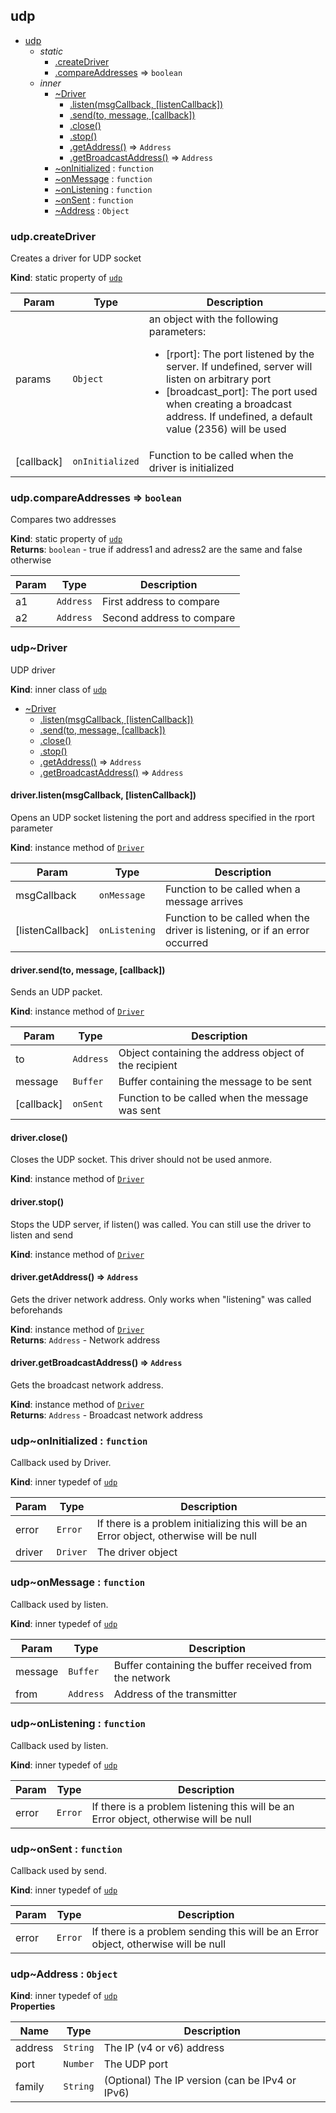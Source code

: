 <a name="module_udp"></a>

## udp

* [udp](#module_udp)
    * _static_
        * [.createDriver](#module_udp.createDriver)
        * [.compareAddresses](#module_udp.compareAddresses) ⇒ <code>boolean</code>
    * _inner_
        * [~Driver](#module_udp..Driver)
            * [.listen(msgCallback, [listenCallback])](#module_udp..Driver+listen)
            * [.send(to, message, [callback])](#module_udp..Driver+send)
            * [.close()](#module_udp..Driver+close)
            * [.stop()](#module_udp..Driver+stop)
            * [.getAddress()](#module_udp..Driver+getAddress) ⇒ <code>Address</code>
            * [.getBroadcastAddress()](#module_udp..Driver+getBroadcastAddress) ⇒ <code>Address</code>
        * [~onInitialized](#module_udp..onInitialized) : <code>function</code>
        * [~onMessage](#module_udp..onMessage) : <code>function</code>
        * [~onListening](#module_udp..onListening) : <code>function</code>
        * [~onSent](#module_udp..onSent) : <code>function</code>
        * [~Address](#module_udp..Address) : <code>Object</code>

<a name="module_udp.createDriver"></a>

### udp.createDriver
Creates a driver for UDP socket

**Kind**: static property of <code>[udp](#module_udp)</code>  

| Param | Type | Description |
| --- | --- | --- |
| params | <code>Object</code> | an object with the following parameters:<br />     <ul>         <li>[rport]: The port listened by the server. If undefined, server will listen on             arbitrary port         <li>[broadcast_port]: The port used when creating a broadcast address. If undefined,             a default value (2356) will be used     </ul> |
| [callback] | <code>onInitialized</code> | Function to be called when the driver is initialized |

<a name="module_udp.compareAddresses"></a>

### udp.compareAddresses ⇒ <code>boolean</code>
Compares two addresses

**Kind**: static property of <code>[udp](#module_udp)</code>  
**Returns**: <code>boolean</code> - true if address1 and adress2 are the same and false otherwise  

| Param | Type | Description |
| --- | --- | --- |
| a1 | <code>Address</code> | First address to compare |
| a2 | <code>Address</code> | Second address to compare |

<a name="module_udp..Driver"></a>

### udp~Driver
UDP driver

**Kind**: inner class of <code>[udp](#module_udp)</code>  

* [~Driver](#module_udp..Driver)
    * [.listen(msgCallback, [listenCallback])](#module_udp..Driver+listen)
    * [.send(to, message, [callback])](#module_udp..Driver+send)
    * [.close()](#module_udp..Driver+close)
    * [.stop()](#module_udp..Driver+stop)
    * [.getAddress()](#module_udp..Driver+getAddress) ⇒ <code>Address</code>
    * [.getBroadcastAddress()](#module_udp..Driver+getBroadcastAddress) ⇒ <code>Address</code>

<a name="module_udp..Driver+listen"></a>

#### driver.listen(msgCallback, [listenCallback])
Opens an UDP socket listening the port and address specified in the rport parameter

**Kind**: instance method of <code>[Driver](#module_udp..Driver)</code>  

| Param | Type | Description |
| --- | --- | --- |
| msgCallback | <code>onMessage</code> | Function to be called when a message arrives |
| [listenCallback] | <code>onListening</code> | Function to be called when the driver is listening,         or if an error occurred |

<a name="module_udp..Driver+send"></a>

#### driver.send(to, message, [callback])
Sends an UDP packet.

**Kind**: instance method of <code>[Driver](#module_udp..Driver)</code>  

| Param | Type | Description |
| --- | --- | --- |
| to | <code>Address</code> | Object containing the address object of the recipient |
| message | <code>Buffer</code> | Buffer containing the message to be sent |
| [callback] | <code>onSent</code> | Function to be called when the message was sent |

<a name="module_udp..Driver+close"></a>

#### driver.close()
Closes the UDP socket. This driver should not be used anmore.

**Kind**: instance method of <code>[Driver](#module_udp..Driver)</code>  
<a name="module_udp..Driver+stop"></a>

#### driver.stop()
Stops the UDP server, if listen() was called. You can still use the driver to listen and send

**Kind**: instance method of <code>[Driver](#module_udp..Driver)</code>  
<a name="module_udp..Driver+getAddress"></a>

#### driver.getAddress() ⇒ <code>Address</code>
Gets the driver network address. Only works when "listening" was called beforehands

**Kind**: instance method of <code>[Driver](#module_udp..Driver)</code>  
**Returns**: <code>Address</code> - Network address  
<a name="module_udp..Driver+getBroadcastAddress"></a>

#### driver.getBroadcastAddress() ⇒ <code>Address</code>
Gets the broadcast network address.

**Kind**: instance method of <code>[Driver](#module_udp..Driver)</code>  
**Returns**: <code>Address</code> - Broadcast network address  
<a name="module_udp..onInitialized"></a>

### udp~onInitialized : <code>function</code>
Callback used by Driver.

**Kind**: inner typedef of <code>[udp](#module_udp)</code>  

| Param | Type | Description |
| --- | --- | --- |
| error | <code>Error</code> | If there is a problem initializing this will be an Error object, otherwise will be null |
| driver | <code>Driver</code> | The driver object |

<a name="module_udp..onMessage"></a>

### udp~onMessage : <code>function</code>
Callback used by listen.

**Kind**: inner typedef of <code>[udp](#module_udp)</code>  

| Param | Type | Description |
| --- | --- | --- |
| message | <code>Buffer</code> | Buffer containing the buffer received from the network |
| from | <code>Address</code> | Address of the transmitter |

<a name="module_udp..onListening"></a>

### udp~onListening : <code>function</code>
Callback used by listen.

**Kind**: inner typedef of <code>[udp](#module_udp)</code>  

| Param | Type | Description |
| --- | --- | --- |
| error | <code>Error</code> | If there is a problem listening this will be an Error object, otherwise will be null |

<a name="module_udp..onSent"></a>

### udp~onSent : <code>function</code>
Callback used by send.

**Kind**: inner typedef of <code>[udp](#module_udp)</code>  

| Param | Type | Description |
| --- | --- | --- |
| error | <code>Error</code> | If there is a problem sending this will be an Error object, otherwise will be null |

<a name="module_udp..Address"></a>

### udp~Address : <code>Object</code>
**Kind**: inner typedef of <code>[udp](#module_udp)</code>  
**Properties**

| Name | Type | Description |
| --- | --- | --- |
| address | <code>String</code> | The IP (v4 or v6) address |
| port | <code>Number</code> | The UDP port |
| family | <code>String</code> | (Optional) The IP version (can be IPv4 or IPv6) |

